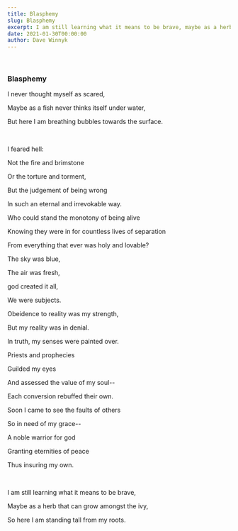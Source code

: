 ```yaml
---
title: Blasphemy
slug: Blasphemy
excerpt: I am still learning what it means to be brave, maybe as a herb that can grow amongst the ivy, so here I am standing tall from my roots. 
date: 2021-01-30T00:00:00
author: Dave Winnyk 
---
```

<br>

### Blasphemy

I never thought myself as scared, 

Maybe as a fish never thinks itself under water, 

But here I am breathing bubbles towards the surface.

<br>

I feared hell: 

Not the fire and brimstone

Or the torture and torment,

But the judgement of being wrong

In such an eternal and irrevokable way. 

Who could stand the monotony of being alive 

Knowing they were in for countless lives of separation

From everything that ever was holy and lovable? 

The sky was blue, 

The air was fresh, 

god created it all, 

We were subjects.

Obeidence to reality was my strength, 

But my reality was in denial. 

In truth, my senses were painted over. 

Priests and prophecies 

Guilded my eyes 

And assessed the value of my soul-- 

Each conversion rebuffed their own. 

Soon I came to see the faults of others 

So in need of my grace-- 

A noble warrior for god 

Granting eternities of peace 

Thus insuring my own. 

<br>

I am still learning what it means to be brave, 

Maybe as a herb that can grow amongst the ivy, 

So here I am standing tall from my roots. 